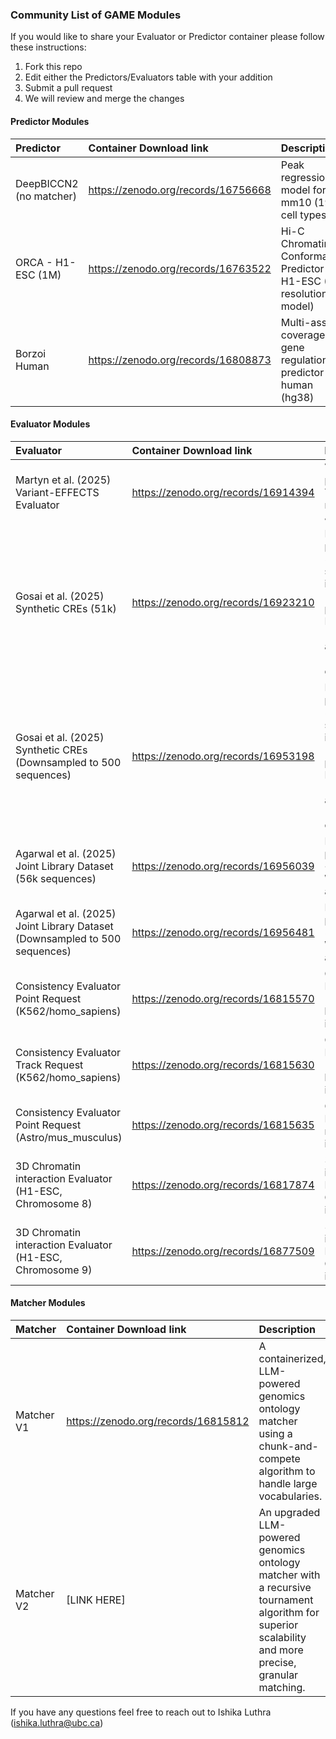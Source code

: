 ### Community List of GAME Modules

If you would like to share your Evaluator or Predictor container please follow these instructions:

1. Fork this repo
2. Edit either the Predictors/Evaluators table with your addition
3. Submit a pull request
4. We will review and merge the changes

#### Predictor Modules


| Predictor  | Container Download link  | Description |
| :------------ |:---------------| :-----|
| DeepBICCN2 (no matcher)              |  https://zenodo.org/records/16756668             | Peak regression model for mm10 (19 cell types)       |
| ORCA - H1-ESC (1M)              |  https://zenodo.org/records/16763522             | Hi-C Chromatin Conformation Predictor for H1-ESC (1M resolution model)       |
| Borzoi Human              |  https://zenodo.org/records/16808873             | Multi-assay coverage and gene regulation predictor for human (hg38)       |


#### Evaluator Modules


| Evaluator  | Container Download link  | Description |
| :------------ |:---------------| :-----|
| Martyn et al. (2025) Variant-EFFECTS Evaluator              | https://zenodo.org/records/16914394              | Variant effect predictions in THP-1 monocytes and Jurkat T cells.|
| Gosai et al. (2025) Synthetic CREs (51k)              | https://zenodo.org/records/16923210              | Expression predictions for 51k synthetic sequences in K562 (erythroid precursors), HepG2 (hepatocytes) and SK-N-SH (neuroblastoma) cells|
| Gosai et al. (2025) Synthetic CREs (Downsampled to 500 sequences)              | https://zenodo.org/records/16953198              | Expression predictions for 500 synthetic sequences in K562 (erythroid precursors), HepG2 (hepatocytes) and SK-N-SH (neuroblastoma) cells|
| Agarwal et al. (2025) Joint Library Dataset (56k sequences)               | https://zenodo.org/records/16956039              | Expression predictions for ~56k cCREs in WTC11, K562 and HepG2|
| Agarwal et al. (2025) Joint Library Dataset (Downsampled to 500 sequences)               | https://zenodo.org/records/16956481              | Expression predictions for 500 cCREs in WTC11, K562 and HepG2|
| Consistency Evaluator Point Request (K562/homo_sapiens)               | https://zenodo.org/records/16815570               | Consistency Evaluator (point) for homo_sapiens in K562        |
| Consistency Evaluator Track Request (K562/homo_sapiens)               | https://zenodo.org/records/16815630               | Consistency Evaluator (track) for homo_sapiens in K562        |
| Consistency Evaluator Point Request (Astro/mus_musculus)               | https://zenodo.org/records/16815635               | Consistency Evaluator for mus_musculus in Astrocytes        |
| 3D Chromatin interaction Evaluator (H1-ESC, Chromosome 8)              | https://zenodo.org/records/16817874               | 3D Chromatin interaction Evaluator - Chromosome 8 in H1-ESC        |
| 3D Chromatin interaction Evaluator (H1-ESC, Chromosome 9)              | https://zenodo.org/records/16877509               | 3D Chromatin interaction Evaluator - Chromosome 9 in H1-ESC        |


#### Matcher Modules


| Matcher  | Container Download link  | Description |
| :------------ |:---------------| :-----|
| Matcher V1               | https://zenodo.org/records/16815812             | A containerized, LLM-powered genomics ontology matcher using a chunk-and-compete algorithm to handle large vocabularies.        |
| Matcher V2               | [LINK HERE]             | An upgraded LLM-powered genomics ontology matcher with a recursive tournament algorithm for superior scalability and more precise, granular matching.        |

If you have any questions feel free to reach out to Ishika Luthra (ishika.luthra@ubc.ca)
